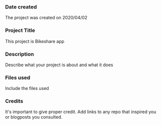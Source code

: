 ### Date created
The project was created on 2020/04/02

### Project Title
This project is Bikeshare app

### Description
Describe what your project is about and what it does

### Files used
Include the files used

### Credits
It's important to give proper credit. Add links to any repo that inspired you or blogposts you consulted.

